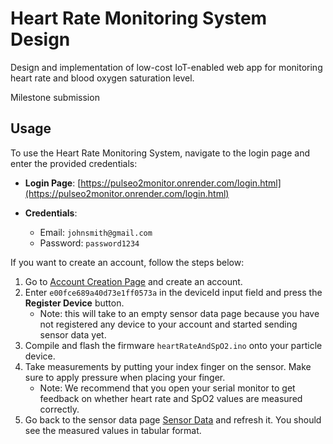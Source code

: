 # Heart Rate Monitoring System Design

Design and implementation of low-cost IoT-enabled web app for monitoring heart rate and blood oxygen saturation level.

Milestone submission
## Usage

To use the Heart Rate Monitoring System, navigate to the login page and enter the provided credentials:

- **Login Page**: [https://pulseo2monitor.onrender.com/login.html](https://pulseo2monitor.onrender.com/login.html)

- **Credentials**:
  - Email: `johnsmith@gmail.com`
  - Password: `password1234`

If you want to create an account, follow the steps below:

1. Go to [Account Creation Page](https://pulseo2monitor.onrender.com/signUp.html) and create an account.
2. Enter `e00fce689a40d73e1ff0573a` in the deviceId input field and press the **Register Device** button.
   - Note: this will take to an empty sensor data page because you have not registered any device to your account and started sending sensor data yet.
3. Compile and flash the firmware `heartRateAndSpO2.ino` onto your particle device.
4. Take measurements by putting your index finger on the sensor. Make sure to apply pressure when placing your finger.
   - Note: We recommend that you open your serial monitor to get feedback on whether heart rate and SpO2 values are measured correctly.
5. Go back to the sensor data page [Sensor Data](https://pulseo2monitor.onrender.com/sensorData.html) and refresh it. You should see the measured values in tabular format.
